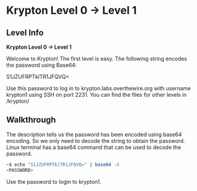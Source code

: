 # Krypton Level 0 -> Level 1
## Level Info  
**Krypton Level 0 → Level 1**  

Welcome to Krypton! The first level is easy. The following string encodes the password using Base64:  

S1JZUFRPTklTR1JFQVQ=  

Use this password to log in to krypton.labs.overthewire.org with username krypton1 using SSH on port 2231. You can find the files for other levels in /krypton/  

## Walkthrough
The description tells us the password has been encoded using base64 encoding. So we only need to decode the string to obtain the password. Linux terminal has a base64 command that can be used to decode the password.

```bash
~$ echo "S1JZUFRPTklTR1JFQVQ=" | base64 -d
<PASSWORD>
```

Use the password to login to krypton1.
